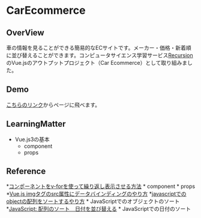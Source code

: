 # CarEcommerce

## OverView
車の情報を見ることができる簡易的なECサイトです。メーカー・価格・新着順に並び替えることができます。コンピュータサイエンス学習サービス[Recursion](https://recursionist.io/)のVue.jsのアウトプットプロジェクト（Car Ecommerce）として取り組みました。

## Demo
[こちらのリンク](https://suuu0122.github.io/CarEcommerce/)からページに飛べます。

## LearningMatter
* Vue.js3の基本
	* component
	* props

## Reference
*[コンポーネントをv-forを使って繰り返し表示させる方法](https://corecolors.net/vue_component_v-for/)
	* component
	* props
*[Vue.js imgタグのsrc属性にデータバインディングのやり方](https://mebee.info/2020/06/23/post-11368/)
*[javascriptでのobjectの配列をソートするやり方](https://techblg.app/articles/js-sort-array/)
	* JavaScriptでのオブジェクトのソート
*[JavaScript: 配列のソート　日付を並び替える](https://step-learn.com/article/javascript/205-sort-date.html)
	* JavaScriptでの日付のソート
